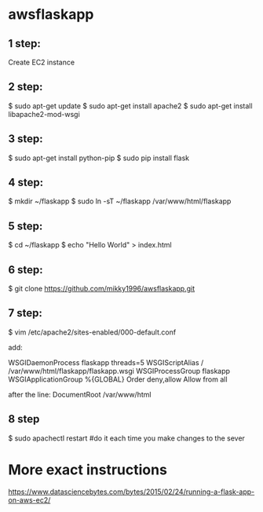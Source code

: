 # awsflaskapp
## 1 step:
Create EC2 instance
## 2 step:
$ sudo apt-get update
$ sudo apt-get install apache2
$ sudo apt-get install libapache2-mod-wsgi
## 3 step:
$ sudo apt-get install python-pip
$ sudo pip install flask
## 4 step:
$ mkdir ~/flaskapp
$ sudo ln -sT ~/flaskapp /var/www/html/flaskapp
## 5 step:
$ cd ~/flaskapp
$ echo "Hello World" > index.html
## 6 step:
$ git clone https://github.com/mikky1996/awsflaskapp.git
## 7 step:
$ vim /etc/apache2/sites-enabled/000-default.conf

add:

WSGIDaemonProcess flaskapp threads=5
WSGIScriptAlias / /var/www/html/flaskapp/flaskapp.wsgi
<Directory flaskapp>
    WSGIProcessGroup flaskapp
    WSGIApplicationGroup %{GLOBAL}
    Order deny,allow
    Allow from all
</Directory>

after the line: DocumentRoot /var/www/html

## 8 step
$ sudo apachectl restart #do it each time you make changes to the sever

# More exact instructions
https://www.datasciencebytes.com/bytes/2015/02/24/running-a-flask-app-on-aws-ec2/
